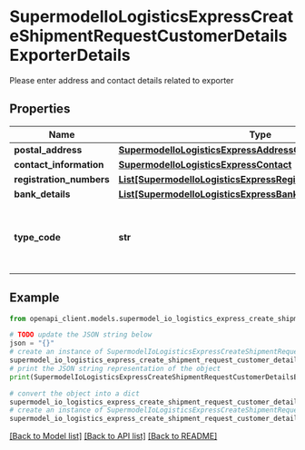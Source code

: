 # SupermodelIoLogisticsExpressCreateShipmentRequestCustomerDetailsExporterDetails

Please enter address and contact details related to exporter

## Properties

Name | Type | Description | Notes
------------ | ------------- | ------------- | -------------
**postal_address** | [**SupermodelIoLogisticsExpressAddressCreateShipmentRequest**](SupermodelIoLogisticsExpressAddressCreateShipmentRequest.md) |  | 
**contact_information** | [**SupermodelIoLogisticsExpressContact**](SupermodelIoLogisticsExpressContact.md) |  | 
**registration_numbers** | [**List[SupermodelIoLogisticsExpressRegistrationNumbers]**](SupermodelIoLogisticsExpressRegistrationNumbers.md) |  | [optional] 
**bank_details** | [**List[SupermodelIoLogisticsExpressBankDetailsInner]**](SupermodelIoLogisticsExpressBankDetailsInner.md) |  | [optional] 
**type_code** | **str** | Please enter the business party type of the exporter | [optional] 

## Example

```python
from openapi_client.models.supermodel_io_logistics_express_create_shipment_request_customer_details_exporter_details import SupermodelIoLogisticsExpressCreateShipmentRequestCustomerDetailsExporterDetails

# TODO update the JSON string below
json = "{}"
# create an instance of SupermodelIoLogisticsExpressCreateShipmentRequestCustomerDetailsExporterDetails from a JSON string
supermodel_io_logistics_express_create_shipment_request_customer_details_exporter_details_instance = SupermodelIoLogisticsExpressCreateShipmentRequestCustomerDetailsExporterDetails.from_json(json)
# print the JSON string representation of the object
print(SupermodelIoLogisticsExpressCreateShipmentRequestCustomerDetailsExporterDetails.to_json())

# convert the object into a dict
supermodel_io_logistics_express_create_shipment_request_customer_details_exporter_details_dict = supermodel_io_logistics_express_create_shipment_request_customer_details_exporter_details_instance.to_dict()
# create an instance of SupermodelIoLogisticsExpressCreateShipmentRequestCustomerDetailsExporterDetails from a dict
supermodel_io_logistics_express_create_shipment_request_customer_details_exporter_details_from_dict = SupermodelIoLogisticsExpressCreateShipmentRequestCustomerDetailsExporterDetails.from_dict(supermodel_io_logistics_express_create_shipment_request_customer_details_exporter_details_dict)
```
[[Back to Model list]](../README.md#documentation-for-models) [[Back to API list]](../README.md#documentation-for-api-endpoints) [[Back to README]](../README.md)


